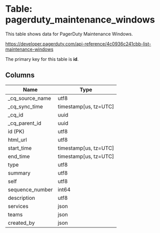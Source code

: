 # Table: pagerduty_maintenance_windows

This table shows data for PagerDuty Maintenance Windows.

https://developer.pagerduty.com/api-reference/4c0936c241cbb-list-maintenance-windows

The primary key for this table is **id**.

## Columns

| Name          | Type          |
| ------------- | ------------- |
|_cq_source_name|utf8|
|_cq_sync_time|timestamp[us, tz=UTC]|
|_cq_id|uuid|
|_cq_parent_id|uuid|
|id (PK)|utf8|
|html_url|utf8|
|start_time|timestamp[us, tz=UTC]|
|end_time|timestamp[us, tz=UTC]|
|type|utf8|
|summary|utf8|
|self|utf8|
|sequence_number|int64|
|description|utf8|
|services|json|
|teams|json|
|created_by|json|
